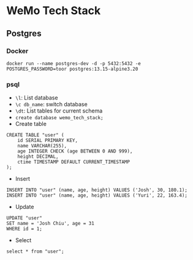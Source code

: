 # WeMo Tech Stack

## Postgres

### Docker
```
docker run --name postgres-dev -d -p 5432:5432 -e POSTGRES_PASSWORD=toor postgres:13.15-alpine3.20
```

### psql
* `\l`: List database
* `\c db_name`: switch database
* `\dt`: List tables for current schema
* `create database wemo_tech_stack;`
* Create table
```postgres
CREATE TABLE "user" (
    id SERIAL PRIMARY KEY,
    name VARCHAR(255),
    age INTEGER CHECK (age BETWEEN 0 AND 999),
    height DECIMAL,
    ctime TIMESTAMP DEFAULT CURRENT_TIMESTAMP
);
```
* Insert
```postgres
INSERT INTO "user" (name, age, height) VALUES ('Josh', 30, 180.1);
INSERT INTO "user" (name, age, height) VALUES ('Yuri', 22, 163.4);
```

* Update
```postgres
UPDATE "user"
SET name = 'Josh Chiu', age = 31
WHERE id = 1;
```

* Select
```postgres
select * from "user";
```